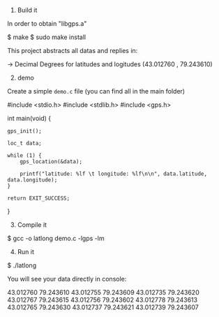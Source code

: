 1. Build it

In order to obtain "libgps.a"

$ make
$ sudo make install

This project abstracts all datas and replies in:

 -> Decimal Degrees for latitudes and logitudes (43.012760 , 79.243610)

2. demo 

Create a simple `demo.c` file (you can find all in the main folder)

#include <stdio.h>
#include <stdlib.h>
#include <gps.h>

int main(void) {
   
    gps_init();

    loc_t data;

    while (1) {
        gps_location(&data);

        printf("latitude: %lf \t longitude: %lf\n\n", data.latitude, data.longitude);
    }

    return EXIT_SUCCESS;
}


3. Compile it


$ gcc -o latlong demo.c -lgps -lm


4. Run it


$ ./latlong


You will see your data directly in console:

43.012760 79.243610
43.012755 79.243609
43.012735 79.243620
43.012767 79.243615
43.012756 79.243602
43.012778 79.243613
43.012765 79.243630
43.012737 79.243621
43.012739 79.243607





